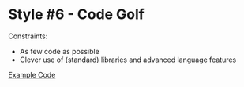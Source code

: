# Style #6 - Code Golf

Constraints:

- As few code as possible
- Clever use of (standard) libraries and advanced language features

[Example Code](06-code-golf.rs)